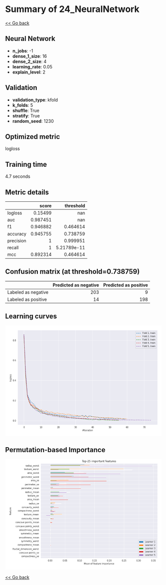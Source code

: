 # Summary of 24_NeuralNetwork

[<< Go back](../README.md)


## Neural Network
- **n_jobs**: -1
- **dense_1_size**: 16
- **dense_2_size**: 4
- **learning_rate**: 0.05
- **explain_level**: 2

## Validation
 - **validation_type**: kfold
 - **k_folds**: 5
 - **shuffle**: True
 - **stratify**: True
 - **random_seed**: 1230

## Optimized metric
logloss

## Training time

4.7 seconds

## Metric details
|           |    score |     threshold |
|:----------|---------:|--------------:|
| logloss   | 0.15499  | nan           |
| auc       | 0.987451 | nan           |
| f1        | 0.946882 |   0.464614    |
| accuracy  | 0.945755 |   0.738759    |
| precision | 1        |   0.999951    |
| recall    | 1        |   5.21789e-11 |
| mcc       | 0.892314 |   0.464614    |


## Confusion matrix (at threshold=0.738759)
|                     |   Predicted as negative |   Predicted as positive |
|:--------------------|------------------------:|------------------------:|
| Labeled as negative |                     203 |                       9 |
| Labeled as positive |                      14 |                     198 |

## Learning curves
![Learning curves](learning_curves.png)

## Permutation-based Importance
![Permutation-based Importance](permutation_importance.png)

[<< Go back](../README.md)
